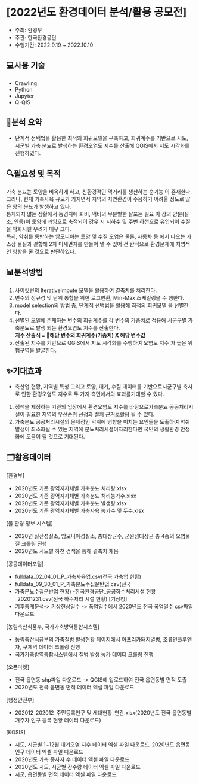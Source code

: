 # [2022년도 환경데이터 분석/활용 공모전]
- 주최: 환경부 
- 주관: 한국환경공단 
- 수행기간: 2022.9.19 ~ 2022.10.10

## 💻사용 기술
- Crawling
- Python
- Jupyter
- Q-QIS

## 📝분석 요약
- 단계적 선택법을 활용한 최적의 회귀모델을 구축하고, 회귀계수를 기반으로 시도, 시군별 가축 분뇨로 발생하는 환경오염도 지수를 산출해
QGIS에서 지도 시각화를 진행하였다. 

## 🔍필요성 및 목적
가축 분뇨는 토양을 비옥하게 하고, 친환경적인 먹거리를 생산하는 순기능
이 존재한다.그러나, 현재 가축사육 규모가 커지면서 지역의 자연환경이
수용하기 어려울 정도로 많은 양의 분뇨가 발생하고 있다. \
통제되지 않는 상황에서 농경지에 퇴비, 액비의 무분별한 살포는 필요 이
상의 양분(질소, 인등)이 토양에 과잉으로 축적되어 강우 시 지하수 및 주변
하천으로 유입되어 수질을 악화시킬 우려가 매우 크다. \
특히, 악취를 동반하는 암모니아는 토양 및 수질 오염은 물론, 자동차 등
에서 나오는 가스상 물질과 결합해 2차 미세먼지를 만들어 낼 수 있어 전
반적으로 환경문제에 치명적인 영향을 줄 것으로 판단하였다.

## 📊분석방법
1. 사이킷런의 IterativeImpute 모델을 활용하여 결측치를 처리한다. 
2. 변수의 정규성 및 단위 통합을 위한 로그변환, Min-Max 스케일링을 수
행한다. 
3. model selection의 방법 중, 단계적 선택법을 활용해 최적의 회귀모델
을 선별한다. 
4. 선별된 모델에 존재하는 변수의 회귀계수를 각 변수의 가중치로 적용해
시군구별 가축분뇨로 발생 되는 환경오염도 지수를 산출한다. \
   **지수 산출식 = 해당 변수의 회귀계수(가중치) X 해당 변수값**
5. 산출된 지수를 기반으로 QGIS에서 지도 시각화를 수행하여 오염도 지수
가 높은 위험구역을 발굴한다. 

## ✨기대효과
- 축산업 현황, 지역별 특성 그리고 토양, 대기, 수질 데이터를 기반으로시군구별 축사로 인한 환경오염도 지수로 두 가지 측면에서의 효과를기대할 수 있다.
1. 정책을 제정하는 기관의 입장에서 환경오염도 지수를 바탕으로가축분뇨 공공처리시설이 필요한 지역의 우선순위 선정과 설치 근거로활용 될 수 있다.
2. 가축분뇨 공공처리시설의 문제점인 악취에 영향을 미치는 요인들을 도출하여 악취발생이 최소화될 수 있는 지역에 분뇨처리시설이자리한다면 국민의 생활환경 안정화에 도움이 될 것으로 기대된다.

## 🗂️활용데이터
[환경부]
- 2020년도 기준 광역지자체별 가축분뇨 처리량.xlsx
- 2020년도 기준 광역지자체별 가축분뇨 처리농가수.xlsx
- 2020년도 기준 광역지자체별 가축분뇨 발생량.xlsx
- 2020년도 기준 광역지자체별 가축사육 농가수 및 두수.xlsx

[물 환경 정보 시스템]
- 2020년 질산성질소, 암모니아성질소, 총대장균수, 군원성대장균 총 4종의 오염물질 크롤링 진행
- 2020년도 시도별 하천 검색을 통해 결측치 채움 

[공공데이터포털]
- fulldata_02_04_01_P_가축사육업.csv(전국 가축업 현황)
- fulldata_09_30_01_P_가축분뇨수집운반업.csv(전국
- 가축분뇨수집운반업 현황) -한국환경공단_공공하수처리시설 현황_20201231.csv(전국
하수처리 시설 현황)
[기상청]
- 기후통계분석-> 기상현상일수 -> 폭염일수에서 2020년도 전국
폭염일수 csv파일 다운로드 

[농림축산식품부, 국가가축방역통합시스템]
- 농림축산식품부의 가축질병 발생현황 페이지에서
아프리카돼지열병, 조류인플루엔자, 구제역 데이터 크롤링 진행
- 국가가축방역통합시스템에서 질병 발생 농가 데이터 크롤링 진행

[오픈마켓]
- 전국 읍면동 shp파일 다운로드 -> QGIS에 업로드하여 전국
읍면동별 면적 도출
- 2020년도 전국 읍면동 면적 데이터 엑셀 파일 다운로드

[행정안전부]
- 202012_202012_주민등록인구 및 세대현황_연간.xlsx(2020년도
전국 읍면동별 거주자 인구 등록 현황 데이터 다운로드)

[KOSIS]
- 시도, 시군별 1~12월 대기오염 지수 데이터 엑셀 파일 다운로드-2020년도 읍면동 인구 데이터 엑셀 파일 다운로드
- 2020년도 가축 종사자 수 데이터 엑셀 파일 다운로드
- 2020년도 시도, 시군별 강수량 데이터 엑셀 파일 다운로드
- 시군, 읍면동별 면적 데이터 엑셀 파일 다운로드
